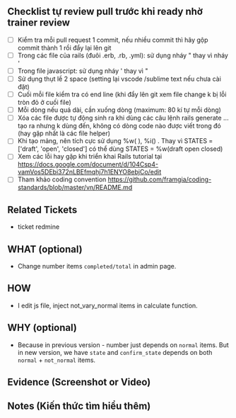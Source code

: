 ## Checklist tự review pull trước khi ready nhờ trainer review
- [ ] Kiểm tra mỗi pull request 1 commit, nếu nhiều commit thì hãy gộp commit thành 1 rồi đẩy lại lên git
- [ ] Trong các file của rails (đuôi .erb, .rb, .yml): sử dụng nháy " thay vì nháy '
- [ ] Trong file javascript: sử dụng nháy ' thay vì "
- [ ] Sử dụng thụt lề 2 space (setting lại vscode /sublime text nếu chưa cài đặt)
- [ ] Cuối mỗi file kiểm tra có end line (khi đẩy lên git xem file change k bị lỗi tròn đỏ ở cuối file)
- [ ] Mỗi dòng nếu quá dài, cần xuống dòng (maximum: 80 kí tự mỗi dòng)
- [ ] Xóa các file được tự động sinh ra khi dùng các câu lệnh rails generate ... tạo ra nhưng k dùng đến, không có dòng code nào được viết trong đó (hay gặp nhất là các file helper)
- [ ] Khi tạo mảng, nên tích cực sử dụng %w( ), %i() . Thay vì STATES = ['draft', 'open', 'closed'] có thể dùng STATES = %w(draft open closed)
- [ ] Xem các lỗi hay gặp khi triển khai Rails tutorial tại https://docs.google.com/document/d/104Csp4-vamVos5DEbi372nLBEfmqhj7h1ENYO8ebjCo/edit
- [ ] Tham khảo coding convention https://github.com/framgia/coding-standards/blob/master/vn/README.md

## Related Tickets
- ticket redmine

## WHAT (optional)
- Change number items `completed/total` in admin page.

## HOW
- I edit js file, inject not_vary_normal items in calculate function.

## WHY (optional)
- Because in previous version - number just depends on `normal` items. But in new version, we have `state` and `confirm_state` depends on both `normal` + `not_normal` items.

## Evidence (Screenshot or Video)


## Notes (Kiến thức tìm hiểu thêm)